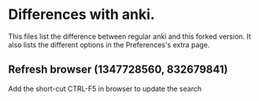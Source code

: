 # Differences with anki.
This files list the difference between regular anki and this forked
version. It also lists the different options in the Preferences's extra page.

## Refresh browser (1347728560, 832679841)
Add the short-cut CTRL-F5 in browser to update the search
